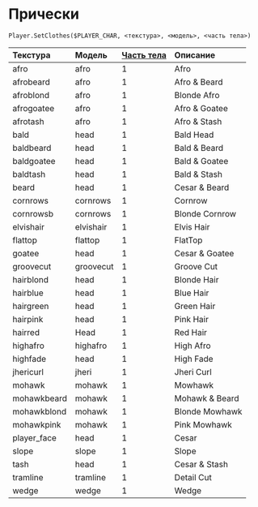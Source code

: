 # Прически

```text
Player.SetClothes($PLAYER_CHAR, <текстура>, <модель>, <часть тела>)
```

| Текстура | Модель | [Часть тела](player-body-parts.md) | Описание |
| :--- | :--- | :--- | :--- |
| afro | afro | 1 | Afro |
| afrobeard | afro | 1 | Afro & Beard |
| afroblond | afro | 1 | Blonde Afro |
| afrogoatee | afro | 1 | Afro & Goatee |
| afrotash | afro | 1 | Afro & Stash |
| bald | head | 1 | Bald Head |
| baldbeard | head | 1 | Bald & Beard |
| baldgoatee | head | 1 | Bald & Goatee |
| baldtash | head | 1 | Bald & Stash |
| beard | head | 1 | Cesar & Beard |
| cornrows | cornrows | 1 | Cornrow |
| cornrowsb | cornrows | 1 | Blonde Cornrow |
| elvishair | elvishair | 1 | Elvis Hair |
| flattop | flattop | 1 | FlatTop |
| goatee | head | 1 | Cesar & Goatee |
| groovecut | groovecut | 1 | Groove Cut |
| hairblond | head | 1 | Blonde Hair |
| hairblue | head | 1 | Blue Hair |
| hairgreen | head | 1 | Green Hair |
| hairpink | head | 1 | Pink Hair |
| hairred | Head | 1 | Red Hair |
| highafro | highafro | 1 | High Afro |
| highfade | head | 1 | High Fade |
| jhericurl | jheri | 1 | Jheri Curl |
| mohawk | mohawk | 1 | Mowhawk |
| mohawkbeard | mohawk | 1 | Mohawk & Beard |
| mohawkblond | mohawk | 1 | Blonde Mowhawk |
| mohawkpink | mohawk | 1 | Pink Mowhawk |
| player\_face | head | 1 | Cesar |
| slope | slope | 1 | Slope |
| tash | head | 1 | Cesar & Stash |
| tramline | tramline | 1 | Detail Cut |
| wedge | wedge | 1 | Wedge |

